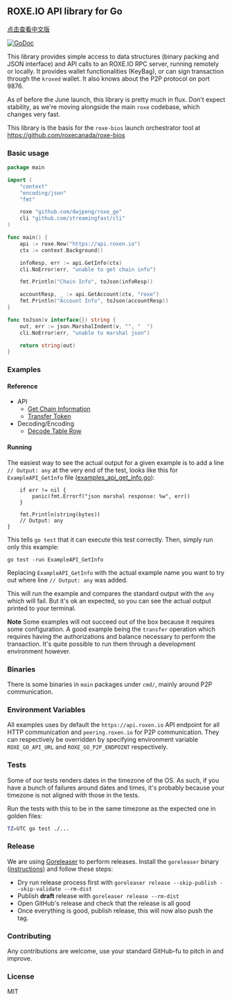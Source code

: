 ## ROXE.IO API library for Go

[点击查看中文版](./README-cn.md)

[![GoDoc](https://godoc.org/github.com/dwjpeng/roxe_go?status.svg)](https://godoc.org/github.com/dwjpeng/roxe_go)

This library provides simple access to data structures (binary packing
and JSON interface) and API calls to an ROXE.IO RPC server, running
remotely or locally.  It provides wallet functionalities (KeyBag), or
can sign transaction through the `kroxed` wallet. It also knows about
the P2P protocol on port 9876.

As of before the June launch, this library is pretty much in
flux. Don't expect stability, as we're moving alongside the main
`roxe` codebase, which changes very fast.

This library is the basis for the `roxe-bios` launch orchestrator tool
at https://github.com/roxecanada/roxe-bios


### Basic usage

```go
package main

import (
	"context"
	"encoding/json"
	"fmt"

	roxe "github.com/dwjpeng/roxe_go"
	cli "github.com/streamingfast/cli"
)

func main() {
	api := roxe.New("https://api.roxen.io")
	ctx := context.Background()

	infoResp, err := api.GetInfo(ctx)
	cli.NoError(err, "unable to get chain info")

	fmt.Println("Chain Info", toJson(infoResp))

	accountResp, _ := api.GetAccount(ctx, "roxe")
	fmt.Println("Account Info", toJson(accountResp))
}

func toJson(v interface{}) string {
	out, err := json.MarshalIndent(v, "", "  ")
	cli.NoError(err, "unable to marshal json")

	return string(out)
}
```

### Examples

#### Reference

 * API
    * [Get Chain Information](./example_api_get_info_test.go)
    * [Transfer Token](./example_api_transfer_roxe_test.go)
 * Decoding/Encoding
    * [Decode Table Row](./example_abi_decode_test.go)

#### Running

The easiest way to see the actual output for a given example is to add a line
`// Output: any` at the very end of the test, looks like this for
`ExampleAPI_GetInfo` file ([examples_api_get_info.go](./examples_api_get_info.go)):

```
    if err != nil {
        panic(fmt.Errorf("json marshal response: %w", err))
    }

    fmt.Println(string(bytes))
    // Output: any
}
```

This tells `go test` that it can execute this test correctly. Then, simply
run only this example:

    go test -run ExampleAPI_GetInfo

Replacing `ExampleAPI_GetInfo` with the actual example name you want to try
out where line `// Output: any` was added.

This will run the example and compares the standard output with the `any` which
will fail. But it's ok an expected, so you can see the actual output
printed to your terminal.

**Note** Some examples will not succeed out of the box because it requires
some configuration. A good example being the `transfer` operation which
requires having the authorizations and balance necessary to perform the
transaction. It's quite possible to run them through a development environment
however.

### Binaries

There is some binaries in `main` packages under `cmd/`, mainly around P2P communication.

### Environment Variables

All examples uses by default the `https://api.roxen.io` API endpoint for all
HTTP communication and `peering.roxen.io` for P2P communication.
They can respectively be overridden by specifying environment variable
`ROXE_GO_API_URL` and `ROXE_GO_P2P_ENDPOINT` respectively.

### Tests

Some of our tests renders dates in the timezone of the OS. As such, if you have a bunch of
failures around dates and times, it's probably because your timezone is not aligned with
those in the tests.

Run the tests with this to be in the same timezone as the expected one in golden files:

```bash
TZ=UTC go test ./...
```

### Release

We are using [Goreleaser](https://goreleaser.com/) to perform releases. Install the `goreleaser` binary ([instructions](https://goreleaser.com/install/))
and follow these steps:

- Dry run release process first with `goreleaser release --skip-publish --skip-validate --rm-dist`
- Publish **draft** release with `goreleaser release --rm-dist`
- Open GitHub's release and check that the release is all good
- Once everything is good, publish release, this will now also push the tag.

### Contributing

Any contributions are welcome, use your standard GitHub-fu to pitch in and improve.

### License

MIT
